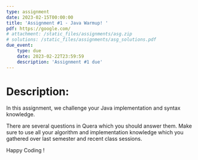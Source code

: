 ```yaml
---
type: assignment
date: 2023-02-15T00:00:00
title: 'Assignment #1 - Java Warmup! '
pdf: https://google.com/
# attachment: /static_files/assignments/asg.zip
# solutions: /static_files/assignments/asg_solutions.pdf
due_event: 
    type: due
    date: 2023-02-22T23:59:59
    description: 'Assignment #1 due'
---
```


# Description:
In this assignment, we challenge your Java implementation and syntax knowledge.


There are several questions in Quera which you should answer them. Make sure to use all your algorithm and implementation knowledge which you gathered over last semester and recent class sessions.


Happy Coding !